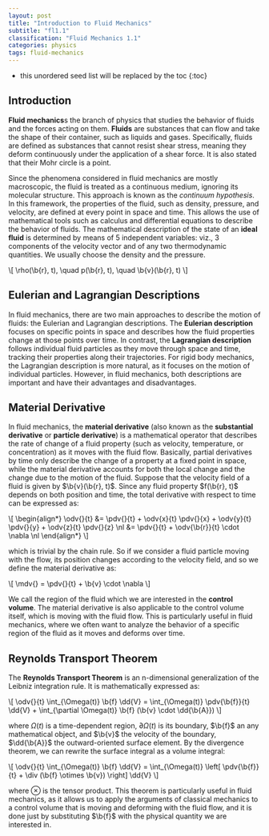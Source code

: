 ```yaml
---
layout: post
title: "Introduction to Fluid Mechanics"
subtitle: "fl1.1"
classification: "Fluid Mechanics 1.1"
categories: physics
tags: fluid-mechanics
---
```


<!--more-->
* this unordered seed list will be replaced by the toc
{:toc}

## Introduction

**Fluid mechanics**s the branch of physics that studies the behavior of fluids and the forces acting on them.
**Fluids** are substances that can flow and take the shape of their container, such as liquids and gases.
Specifically, fluids are defined as substances that cannot resist shear stress, meaning they deform continuously under the application of a shear force.
It is also stated that their Mohr circle is a point.

Since the phenomena considered in fluid mechanics are mostly macroscopic, the fluid is treated as a continuous medium, ignoring its molecular structure.
This approach is known as the _continuum hypothesis_.
In this framework, the properties of the fluid, such as density, pressure, and velocity, are defined at every point in space and time.
This allows the use of mathematical tools such as calculus and differential equations to describe the behavior of fluids.
The mathematical description of the state of an **ideal fluid** is determined by means of 5 independent variables:
viz., 3 components of the velocity vector and of any two thermodynamic quantities. We usually choose the density and the pressure.

\\[
\rho(\b{r}, t), \quad p(\b{r}, t), \quad \b{v}(\b{r}, t)
\\]

## Eulerian and Lagrangian Descriptions

In fluid mechanics, there are two main approaches to describe the motion of fluids: the Eulerian and Lagrangian descriptions.
The **Eulerian description** focuses on specific points in space and describes how the fluid properties change at those points over time.
In contrast, the **Lagrangian description** follows individual fluid particles as they move through space and time, tracking their properties along their trajectories.
For rigid body mechanics, the Lagrangian description is more natural, as it focuses on the motion of individual particles.
However, in fluid mechanics, both descriptions are important and have their advantages and disadvantages.

## Material Derivative

In fluid mechanics, the **material derivative** (also known as the **substantial derivative** or **particle derivative**) is a mathematical operator that describes the rate of change of a fluid property (such as velocity, temperature, or concentration) as it moves with the fluid flow.
Basically, partial derivatives by time only describe the change of a property at a fixed point in space, while the material derivative accounts for both the local change and the change due to the motion of the fluid.
Suppose that the velocity field of a fluid is given by $\b{v}(\b{r}, t)$.
Since any fluid property $f(\b{r}, t)$ depends on both position and time, the total derivative with respect to time can be expressed as:

\\[
\begin{align\*}
\odv{}{t} &= \pdv{}{t} + \odv{x}{t} \pdv{}{x} + \odv{y}{t} \pdv{}{y} + \odv{z}{t} \pdv{}{z} \nl
&= \pdv{}{t} + \odv{\b{r}}{t} \cdot \nabla \nl
\end{align\*}
\\]

which is trivial by the chain rule. So if we consider a fluid particle moving with the flow, its position changes according to the velocity field,
and so we define the material derivative as:

\\[
\mdv{} = \pdv{}{t} + \b{v} \cdot \nabla
\\]

We call the region of the fluid which we are interested in the **control volume**.
The material derivative is also applicable to the control volume itself, which is moving with the fluid flow.
This is particularly useful in fluid mechanics, where we often want to analyze the behavior of a specific region of the fluid as it moves and deforms over time.

## Reynolds Transport Theorem

The **Reynolds Transport Theorem** is an n-dimensional generalization of the Leibniz integration rule.
It is mathematically expressed as:

\\[
\odv{}{t} \int_{\Omega(t)} \b{f} \dd{V} = \int_{\Omega(t)} \pdv{\b{f}}{t} \dd{V} + \int_{\partial \Omega(t)} \b{f} (\b{v} \cdot \dd{\b{A}})
\\]

where $\Omega(t)$ is a time-dependent region, $\partial \Omega(t)$ is its boundary, $\b{f}$ an any mathematical object, and $\b{v}$ the velocity of the boundary, $\dd{\b{A}}$ the outward-oriented surface element.
By the divergence theorem, we can rewrite the surface integral as a volume integral:

\\[
\odv{}{t} \int_{\Omega(t)} \b{f} \dd{V} = \int_{\Omega(t)} \left\[ \pdv{\b{f}}{t} + \div (\b{f} \otimes \b{v}) \right\] \dd{V}
\\]

where $\otimes$ is the tensor product. This theorem is particularly useful in fluid mechanics,
as it allows us to apply the arguments of classical mechanics to a control volume that is moving and deforming with the fluid flow,
and it is done just by substituting $\b{f}$ with the physical quantity we are interested in.